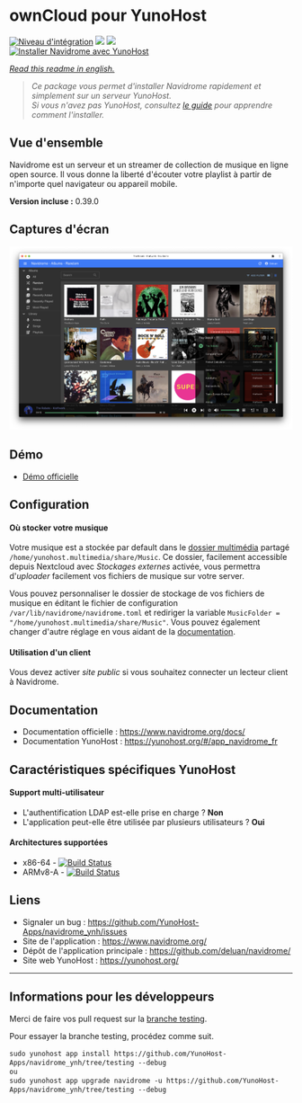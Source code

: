 # ownCloud pour YunoHost

[![Niveau d'intégration](https://dash.yunohost.org/integration/navidrome.svg)](https://dash.yunohost.org/appci/app/navidrome) ![](https://ci-apps.yunohost.org/ci/badges/navidrome.status.svg) ![](https://ci-apps.yunohost.org/ci/badges/navidrome.maintain.svg)  
[![Installer Navidrome avec YunoHost](https://install-app.yunohost.org/install-with-yunohost.svg)](https://install-app.yunohost.org/?app=navidrome)

*[Read this readme in english.](./README.md)* 

> *Ce package vous permet d'installer Navidrome rapidement et simplement sur un serveur YunoHost.  
Si vous n'avez pas YunoHost, consultez [le guide](https://yunohost.org/#/install) pour apprendre comment l'installer.*

## Vue d'ensemble
Navidrome est un serveur et un streamer de collection de musique en ligne open source. Il vous donne la liberté d'écouter votre playlist à partir de n'importe quel navigateur ou appareil mobile.

**Version incluse :** 0.39.0

## Captures d'écran

![](https://raw.githubusercontent.com/deluan/navidrome/master/.github/screenshots/ss-desktop-player.png)

## Démo

* [Démo officielle](https://demo.navidrome.org/app/#/login)

## Configuration

#### Où stocker votre musique

Votre musique est a stockée par default dans le [dossier multimédia](https://github.com/YunoHost-Apps/yunohost.multimedia) partagé `/home/yunohost.multimedia/share/Music`. Ce dossier, facilement accessible depuis Nextcloud avec *Stockages externes* activée, vous permettra d'*uploader* facilement vos fichiers de musique sur votre server.

Vous pouvez personnaliser le dossier de stockage de vos fichiers de musique en éditant le fichier de configuration `/var/lib/navidrome/navidrome.toml` et rediriger la variable `MusicFolder = "/home/yunohost.multimedia/share/Music"`. Vous pouvez également changer d'autre réglage en vous aidant de la [documentation](https://www.navidrome.org/docs/usage/configuration-options/).

#### Utilisation d'un client

Vous devez activer *site public* si vous souhaitez connecter un lecteur client à Navidrome.

## Documentation

 * Documentation officielle : https://www.navidrome.org/docs/
 * Documentation YunoHost : https://yunohost.org/#/app_navidrome_fr

## Caractéristiques spécifiques YunoHost

#### Support multi-utilisateur

* L'authentification LDAP est-elle prise en charge ? **Non**
* L'application peut-elle être utilisée par plusieurs utilisateurs ? **Oui**

#### Architectures supportées

* x86-64 - [![Build Status](https://ci-apps.yunohost.org/ci/logs/navidrome%20%28Apps%29.svg)](https://ci-apps.yunohost.org/ci/apps/navidrome/)
* ARMv8-A - [![Build Status](https://ci-apps-arm.yunohost.org/ci/logs/navidrome%20%28Apps%29.svg)](https://ci-apps-arm.yunohost.org/ci/apps/navidrome/)

## Liens

 * Signaler un bug : https://github.com/YunoHost-Apps/navidrome_ynh/issues
 * Site de l'application : https://www.navidrome.org/
 * Dépôt de l'application principale : https://github.com/deluan/navidrome/
 * Site web YunoHost : https://yunohost.org/

---

## Informations pour les développeurs

Merci de faire vos pull request sur la [branche testing](https://github.com/YunoHost-Apps/navidrome_ynh/tree/testing).

Pour essayer la branche testing, procédez comme suit.
```
sudo yunohost app install https://github.com/YunoHost-Apps/navidrome_ynh/tree/testing --debug
ou
sudo yunohost app upgrade navidrome -u https://github.com/YunoHost-Apps/navidrome_ynh/tree/testing --debug
```
